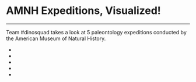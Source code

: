# AMNH Expeditions, Visualized! 
---

Team #dinosquad takes a look at 5 paleontology expeditions conducted by the American Museum of Natural History. 

* 
*
*
*
*
